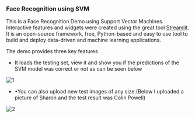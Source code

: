 ### Face Recognition using SVM

This is a Face Recognition Demo using Support Vector Machines. Interactive features and widgets were created using the great tool [Streamlit](https://www.streamlit.io/). It is an open-source framework, free, Python-based and easy to use tool to build and deploy data-driven and machine learning applications. 

The demo provides three key features 

* It loads the testing set, view it and show you if the predictions of the SVM model was correct or not as can be seen below

![1](https://user-images.githubusercontent.com/88848319/141343109-bcfef26a-5507-4c3a-b384-7466e46b8cd7.png)



* •You can also upload new test images of any size.(Below I uploaded a picture of Sharon and the test result was Colin Powell)

![2](https://user-images.githubusercontent.com/88848319/141342218-60723029-babc-4b36-bdcf-684852982b8c.png)



































